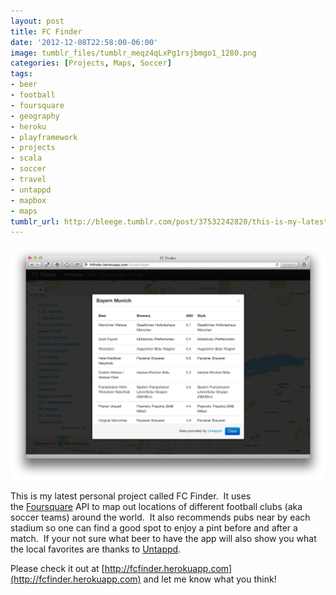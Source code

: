 ```yaml
---
layout: post
title: FC Finder
date: '2012-12-08T22:58:00-06:00'
image: tumblr_files/tumblr_meqz4qLxPg1rsjbmgo1_1280.png
categories: [Projects, Maps, Soccer]
tags:
- beer
- football
- foursquare
- geography
- heroku
- playframework
- projects
- scala
- soccer
- travel
- untappd
- mapbox
- maps
tumblr_url: http://bleege.tumblr.com/post/37532242820/this-is-my-latest-personal-project-called-fc
---
```


![](/tumblr_files/tumblr_meqz4qLxPg1rsjbmgo2_1280.png)

<!--excerpt.start-->
This is my latest personal project called FC Finder.  It uses the [Foursquare](https://foursquare.com/) API to map out locations of different football clubs (aka soccer teams) around the world.  It also recommends pubs near by each stadium so one can find a good spot to enjoy a pint before and after a match.  If your not sure what beer to have the app will also show you what the local favorites are thanks to [Untappd](https://untappd.com/).
<!--excerpt.end-->

Please check it out at [http://fcfinder.herokuapp.com](http://fcfinder.herokuapp.com) and let me know what you think!
